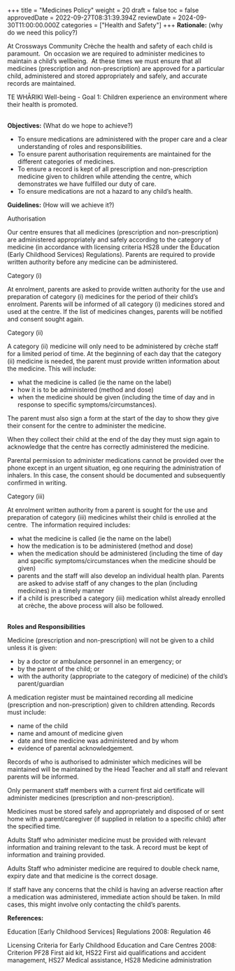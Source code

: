 +++
title = "Medicines Policy"
weight = 20
draft = false
toc = false
approvedDate = 2022-09-27T08:31:39.394Z
reviewDate = 2024-09-30T11:00:00.000Z
categories = ["Health and Safety"]
+++
**Rationale:** (why do we need this policy?)

At Crossways Community Crèche the health and safety of each child is paramount.  On occasion we are required to administer medicines to maintain a child’s wellbeing.  At these times we must ensure that all medicines (prescription and non-prescription) are approved for a particular child, administered and stored appropriately and safely, and accurate records are maintained.  

TE WHĀRIKI Well-being - Goal 1: Children experience an environment where their health is promoted.

**\
Objectives:** (What do we hope to achieve?)

* To ensure medications are administered with the proper care and a clear understanding of roles and responsibilities.
* To ensure parent authorisation requirements are maintained for the different categories of medicines.  
* To ensure a record is kept of all prescription and non-prescription medicine given to children while attending the centre, which demonstrates we have fulfilled our duty of care.
* To ensure medications are not a hazard to any child’s health.

**Guidelines:** (How will we achieve it?)

Authorisation

Our centre ensures that all medicines (prescription and non-prescription) are administered appropriately and safely according to the category of medicine (in accordance with licensing criteria HS28 under the Education (Early Childhood Services) Regulations). Parents are required to provide written authority before any medicine can be administered. 

Category (i)

At enrolment, parents are asked to provide written authority for the use and preparation of category (i) medicines for the period of their child’s enrolment. Parents will be informed of all category (i) medicines stored and used at the centre. If the list of medicines changes, parents will be notified and consent sought again. 

Category (ii)

A category (ii) medicine will only need to be administered by crèche staff for a limited period of time. At the beginning of each day that the category (ii) medicine is needed, the parent must provide written information about the medicine. This will include:

* what the medicine is called (ie the name on the label)
* how it is to be administered (method and dose)
* when the medicine should be given (including the time of day and in response to specific symptoms/circumstances).

The parent must also sign a form at the start of the day to show they give their consent for the centre to administer the medicine.

When they collect their child at the end of the day they must sign again to acknowledge that the centre has correctly administered the medicine.

Parental permission to administer medications cannot be provided over the phone except in an urgent situation, eg one requiring the administration of inhalers. In this case, the consent should be documented and subsequently confirmed in writing.

Category (iii)

At enrolment written authority from a parent is sought for the use and preparation of category (iii) medicines whilst their child is enrolled at the centre.  The information required includes:

* what the medicine is called (ie the name on the label)
* how the medication is to be administered (method and dose)
* when the medication should be administered (including the time of day and specific symptoms/circumstances when the medicine should be given)
* parents and the staff will also develop an individual health plan. Parents are asked to advise staff of any changes to the plan (including medicines) in a timely manner
* if a child is prescribed a category (iii) medication whilst already enrolled at crèche, the above process will also be followed.

**\
Roles and Responsibilities**

Medicine (prescription and non-prescription) will not be given to a child unless it is given:

* by a doctor or ambulance personnel in an emergency; or
* by the parent of the child; or
* with the authority (appropriate to the category of medicine) of the child’s parent/guardian

A medication register must be maintained recording all medicine (prescription and non-prescription) given to children attending. Records must include:

* name of the child
* name and amount of medicine given
* date and time medicine was administered and by whom
* evidence of parental acknowledgement.

Records of who is authorised to administer which medicines will be maintained will be maintained by the Head Teacher and all staff and relevant parents will be informed.

Only permanent staff members with a current first aid certificate will administer medicines (prescription and non-prescription).

Medicines must be stored safely and appropriately and disposed of or sent home with a parent/caregiver (if supplied in relation to a specific child) after the specified time.  

Adults Staff who administer medicine must be provided with relevant information and training relevant to the task. A record must be kept of information and training provided. 

Adults Staff who administer medicine are required to double check name, expiry date and that medicine is the correct dosage.

If staff have any concerns that the child is having an adverse reaction after a medication was administered, immediate action should be taken. In mild cases, this might involve only contacting the child’s parents.

**References:** 

Education \[Early Childhood Services] Regulations 2008: Regulation 46

Licensing Criteria for Early Childhood Education and Care Centres 2008: Criterion PF28 First aid kit, HS22 First aid qualifications and accident management, HS27 Medical assistance, HS28 Medicine administration